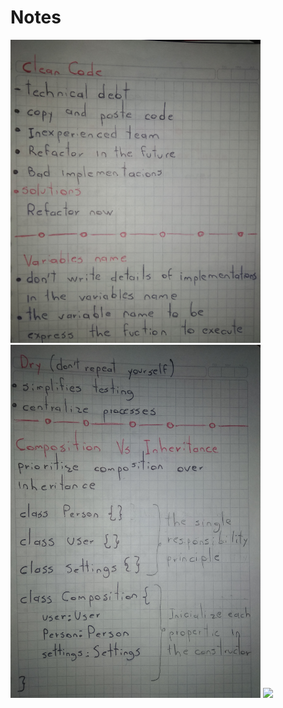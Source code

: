 # Notes

<img width="400px" src='./clean.jpg' />
<img width="400px" src='./dry.jpg' />
<img width="400px" src='./structure-class.jpg' />
